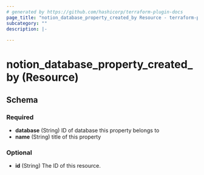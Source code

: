 ```yaml
---
# generated by https://github.com/hashicorp/terraform-plugin-docs
page_title: "notion_database_property_created_by Resource - terraform-provider-notion"
subcategory: ""
description: |-
  
---
```


# notion_database_property_created_by (Resource)





<!-- schema generated by tfplugindocs -->
## Schema

### Required

- **database** (String) ID of database this property belongs to
- **name** (String) title of this property

### Optional

- **id** (String) The ID of this resource.


